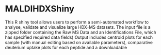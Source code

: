 # MALDIHDXShiny



This R shiny tool allows users to perform a semi-automated workflow to analyse, validate and visualize large HDX-MS datasets.
The input file is a zipped folder containing the Raw MS Data and an Identifications File,
which has specified required data fields) Output includes centroid plots for each sample (with manual editing based on available parameters),
comparative deuterium uptake plots for each peptide and a downloadable
